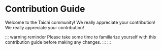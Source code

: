 # Contribution Guide

Welcome to the Taichi community! We really appreciate your contribution! We really appreciate your contribution!

::: warning
reminder Please take some time to familiarize yourself with this contribution guide before making any changes. :::
:::
